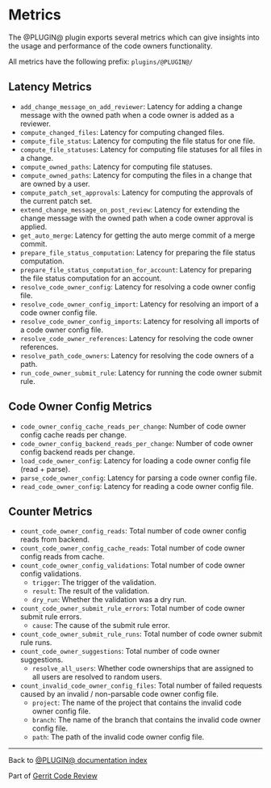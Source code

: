 # Metrics

The @PLUGIN@ plugin exports several metrics which can give insights into the
usage and performance of the code owners functionality.

All metrics have the following prefix: `plugins/@PLUGIN@/`

## <a id="latencyMetrics"> Latency Metrics

* `add_change_message_on_add_reviewer`:
  Latency for adding a change message with the owned path when a code owner is
  added as a reviewer.
* `compute_changed_files`:
  Latency for computing changed files.
* `compute_file_status`:
  Latency for computing the file status for one file.
* `compute_file_statuses`:
  Latency for computing file statuses for all files in a change.
* `compute_owned_paths`:
  Latency for computing file statuses.
* `compute_owned_paths`:
  Latency for computing the files in a change that are owned by a user.
* `compute_patch_set_approvals`:
  Latency for computing the approvals of the current patch set.
* `extend_change_message_on_post_review`:
  Latency for extending the change message with the owned path when a code owner
  approval is applied.
* `get_auto_merge`:
  Latency for getting the auto merge commit of a merge commit.
* `prepare_file_status_computation`:
  Latency for preparing the file status computation.
* `prepare_file_status_computation_for_account`:
  Latency for preparing the file status computation for an account.
* `resolve_code_owner_config`:
  Latency for resolving a code owner config file.
* `resolve_code_owner_config_import`:
  Latency for resolving an import of a code owner config file.
* `resolve_code_owner_config_imports`:
  Latency for resolving all imports of a code owner config file.
* `resolve_code_owner_references`:
  Latency for resolving the code owner references.
* `resolve_path_code_owners`:
  Latency for resolving the code owners of a path.
* `run_code_owner_submit_rule`:
  Latency for running the code owner submit rule.

## <a id="codeOwnerConfigMetrics"> Code Owner Config Metrics

* `code_owner_config_cache_reads_per_change`:
  Number of code owner config cache reads per change.
* `code_owner_config_backend_reads_per_change`:
  Number of code owner config backend reads per change.
* `load_code_owner_config`:
  Latency for loading a code owner config file (read + parse).
* `parse_code_owner_config`:
  Latency for parsing a code owner config file.
* `read_code_owner_config`:
  Latency for reading a code owner config file.

## <a id="counterMetrics"> Counter Metrics

* `count_code_owner_config_reads`:
  Total number of code owner config reads from backend.
* `count_code_owner_config_cache_reads`:
  Total number of code owner config reads from cache.
* `count_code_owner_config_validations`:
  Total number of code owner config validations.
    * `trigger`:
      The trigger of the validation.
    * `result`:
      The result of the validation.
    * `dry_run`:
      Whether the validation was a dry run.
* `count_code_owner_submit_rule_errors`:
  Total number of code owner submit rule errors.
    * `cause`:
      The cause of the submit rule error.
* `count_code_owner_submit_rule_runs`:
  Total number of code owner submit rule runs.
* `count_code_owner_suggestions`:
  Total number of code owner suggestions.
    * `resolve_all_users`:
      Whether code ownerships that are assigned to all users are resolved to
      random users.
* `count_invalid_code_owner_config_files`:
  Total number of failed requests caused by an invalid / non-parsable code owner
  config file.
    * `project`:
      The name of the project that contains the invalid code owner config file.
    * `branch`:
      The name of the branch that contains the invalid code owner config file.
    * `path`:
      The path of the invalid code owner config file.

---

Back to [@PLUGIN@ documentation index](index.html)

Part of [Gerrit Code Review](../../../Documentation/index.html)
